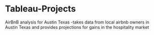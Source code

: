 # Tableau-Projects
AirBnB analysis for Austin Texas -takes data from local airbnb owners in Austin Texas and provides projections for gains in the hospitality market
